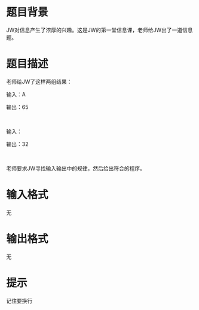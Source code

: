 # 

 
 # 题目背景 
<p>JW对信息产生了浓厚的兴趣。这是JW的第一堂信息课，老师给JW出了一道信息题。</p> 

 
 # 题目描述 
<p>老师给JW了这样两组结果：</p>

<p>输入：A</p>

<p>输出：65</p>

<p>&nbsp;</p>

<p>输入：&nbsp;</p>

<p>输出：32</p>

<p>&nbsp;</p>

<p>老师要求JW寻找输入输出中的规律，然后给出符合的程序。</p> 

 
 # 输入格式 
<p>无</p> 

 
 # 输出格式 
<p>无</p> 

 
 # 提示 
<p>记住要换行</p> 
